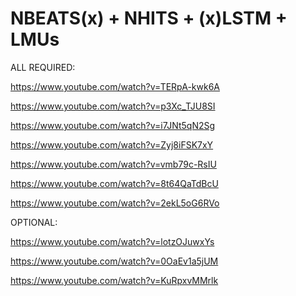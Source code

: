 # NBEATS(x) + NHITS + (x)LSTM + LMUs

ALL REQUIRED:

https://www.youtube.com/watch?v=TERpA-kwk6A

https://www.youtube.com/watch?v=p3Xc_TJU8SI

https://www.youtube.com/watch?v=i7JNt5qN2Sg

https://www.youtube.com/watch?v=Zyj8iFSK7xY

https://www.youtube.com/watch?v=vmb79c-RsIU

https://www.youtube.com/watch?v=8t64QaTdBcU

https://www.youtube.com/watch?v=2ekL5oG6RVo

OPTIONAL:

https://www.youtube.com/watch?v=lotzOJuwxYs

https://www.youtube.com/watch?v=0OaEv1a5jUM

https://www.youtube.com/watch?v=KuRpxvMMrlk
